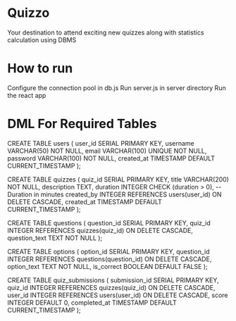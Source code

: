 # Quizzo
Your destination to attend exciting new quizzes along with statistics calculation using DBMS 

# How to run
Configure the connection pool in db.js
Run server.js in server directory 
Run the react app

# DML For Required Tables

CREATE TABLE users (
    user_id SERIAL PRIMARY KEY,
    username VARCHAR(50) NOT NULL,
    email VARCHAR(100) UNIQUE NOT NULL,
    password VARCHAR(100) NOT NULL,
    created_at TIMESTAMP DEFAULT CURRENT_TIMESTAMP
);

CREATE TABLE quizzes (
    quiz_id SERIAL PRIMARY KEY,
    title VARCHAR(200) NOT NULL,
    description TEXT,
    duration INTEGER CHECK (duration > 0), -- Duration in minutes
    created_by INTEGER REFERENCES users(user_id) ON DELETE CASCADE,
    created_at TIMESTAMP DEFAULT CURRENT_TIMESTAMP
);

CREATE TABLE questions (
    question_id SERIAL PRIMARY KEY,
    quiz_id INTEGER REFERENCES quizzes(quiz_id) ON DELETE CASCADE,
    question_text TEXT NOT NULL
);

CREATE TABLE options (
    option_id SERIAL PRIMARY KEY,
    question_id INTEGER REFERENCES questions(question_id) ON DELETE CASCADE,
    option_text TEXT NOT NULL,
    is_correct BOOLEAN DEFAULT FALSE
);

CREATE TABLE quiz_submissions (
    submission_id SERIAL PRIMARY KEY,
    quiz_id INTEGER REFERENCES quizzes(quiz_id) ON DELETE CASCADE,
    user_id INTEGER REFERENCES users(user_id) ON DELETE CASCADE,
    score INTEGER DEFAULT 0,
    completed_at TIMESTAMP DEFAULT CURRENT_TIMESTAMP
);

